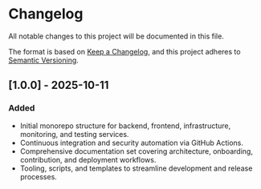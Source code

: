 # Changelog

All notable changes to this project will be documented in this file.

The format is based on [Keep a Changelog](https://keepachangelog.com/en/1.0.0/),
and this project adheres to [Semantic Versioning](https://semver.org/spec/v2.0.0.html).

## [1.0.0] - 2025-10-11
### Added
- Initial monorepo structure for backend, frontend, infrastructure, monitoring, and testing services.
- Continuous integration and security automation via GitHub Actions.
- Comprehensive documentation set covering architecture, onboarding, contribution, and deployment workflows.
- Tooling, scripts, and templates to streamline development and release processes.

